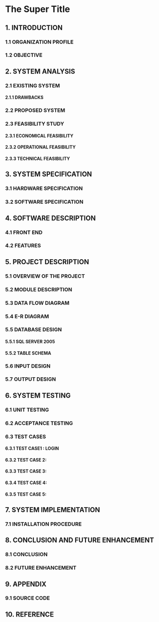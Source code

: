 # The Super Title
## 1. INTRODUCTION
### 1.1 ORGANIZATION PROFILE
### 1.2 OBJECTIVE

## 2. SYSTEM ANALYSIS
### 2.1 EXISTING SYSTEM
#### 2.1.1 DRAWBACKS
### 2.2 PROPOSED SYSTEM
### 2.3 FEASIBILITY STUDY
#### 2.3.1 ECONOMICAL FEASIBILITY
#### 2.3.2 OPERATIONAL FEASIBILITY
#### 2.3.3 TECHNICAL FEASIBILITY

## 3. SYSTEM SPECIFICATION
### 3.1 HARDWARE SPECIFICATION
### 3.2 SOFTWARE SPECIFICATION

## 4. SOFTWARE DESCRIPTION
### 4.1 FRONT END
### 4.2 FEATURES

## 5. PROJECT DESCRIPTION
### 5.1 OVERVIEW OF THE PROJECT
### 5.2 MODULE DESCRIPTION
### 5.3 DATA FLOW DIAGRAM
### 5.4 E-R DIAGRAM
### 5.5 DATABASE DESIGN
#### 5.5.1 SQL SERVER 2005
#### 5.5.2 TABLE SCHEMA
### 5.6 INPUT DESIGN
### 5.7 OUTPUT DESIGN

## 6. SYSTEM TESTING
### 6.1 UNIT TESTING
### 6.2 ACCEPTANCE TESTING
### 6.3 TEST CASES
#### 6.3.1 TEST CASE1 : LOGIN
#### 6.3.2 TEST CASE 2:
#### 6.3.3 TEST CASE 3:
#### 6.3.4 TEST CASE 4:
#### 6.3.5 TEST CASE 5:

## 7. SYSTEM IMPLEMENTATION
### 7.1 INSTALLATION PROCEDURE

## 8. CONCLUSION AND FUTURE ENHANCEMENT
### 8.1 CONCLUSION
### 8.2 FUTURE ENHANCEMENT

## 9. APPENDIX
### 9.1 SOURCE CODE

## 10. REFERENCE